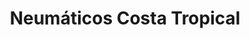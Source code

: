 ---
title: "Neumáticos Costa Tropical"
url: /la-mamola/neumaticos-costa-tropical/
shop: piezas de automóviles
---